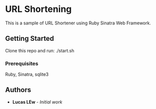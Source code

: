# URL Shortening

This is a sample of URL Shortener using Ruby Sinatra Web Framework.

## Getting Started

Clone this repo and run: ./start.sh

### Prerequisites

Ruby, Sinatra, sqlite3


## Authors

* **Lucas LEw** - *Initial work*
